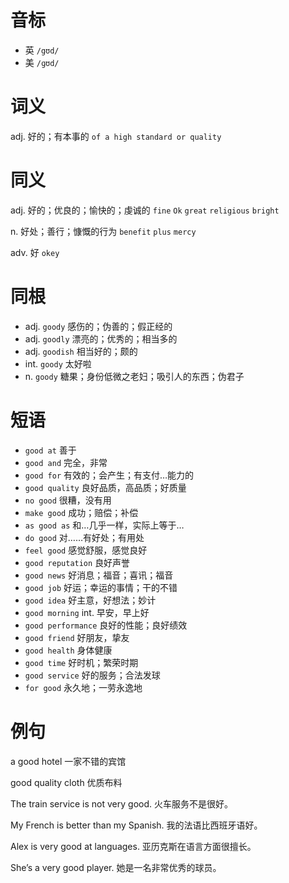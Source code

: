 # 音标

- 英 `/gʊd/`
- 美 `/ɡʊd/`

# 词义

adj. 好的；有本事的
`of a high standard or quality`

# 同义

adj. 好的；优良的；愉快的；虔诚的
`fine` `Ok` `great` `religious` `bright`

n. 好处；善行；慷慨的行为
`benefit` `plus` `mercy`

adv. 好
`okey`

# 同根

- adj. `goody` 感伤的；伪善的；假正经的
- adj. `goodly` 漂亮的；优秀的；相当多的
- adj. `goodish` 相当好的；颇的
- int. `goody` 太好啦
- n. `goody` 糖果；身份低微之老妇；吸引人的东西；伪君子

# 短语

- `good at` 善于
- `good and` 完全，非常
- `good for` 有效的；会产生；有支付…能力的
- `good quality` 良好品质，高品质；好质量
- `no good` 很糟，没有用
- `make good` 成功；赔偿；补偿
- `as good as` 和…几乎一样，实际上等于…
- `do good` 对……有好处；有用处
- `feel good` 感觉舒服，感觉良好
- `good reputation` 良好声誉
- `good news` 好消息；福音；喜讯；福音
- `good job` 好运；幸运的事情；干的不错
- `good idea` 好主意，好想法；妙计
- `good morning` int. 早安，早上好
- `good performance` 良好的性能；良好绩效
- `good friend` 好朋友，挚友
- `good health` 身体健康
- `good time` 好时机；繁荣时期
- `good service` 好的服务；合法发球
- `for good` 永久地；一劳永逸地

# 例句

a good hotel
一家不错的宾馆

good quality cloth
优质布料

The train service is not very good.
火车服务不是很好。

My French is better than my Spanish.
我的法语比西班牙语好。

Alex is very good at languages.
亚历克斯在语言方面很擅长。

She’s a very good player.
她是一名非常优秀的球员。


